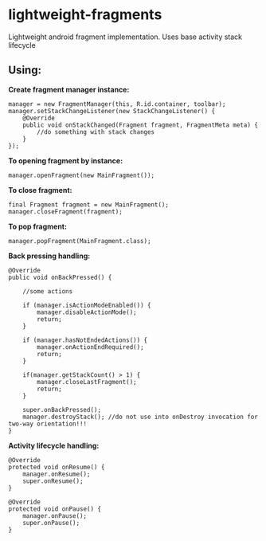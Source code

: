 # lightweight-fragments
Lightweight android fragment implementation. Uses base activity stack lifecycle

Using:
--------

**Create fragment manager instance:**

    manager = new FragmentManager(this, R.id.container, toolbar);
    manager.setStackChangeListener(new StackChangeListener() {
        @Override
        public void onStackChanged(Fragment fragment, FragmentMeta meta) {
            //do something with stack changes
        }
    });
    
        
**To opening fragment by instance:**

    manager.openFragment(new MainFragment());

    
**To close fragment:**

    final Fragment fragment = new MainFragment();
    manager.closeFragment(fragment);


**To pop fragment:**

    manager.popFragment(MainFragment.class);


**Back pressing handling:**

    @Override
    public void onBackPressed() {
    
        //some actions

        if (manager.isActionModeEnabled()) {
            manager.disableActionMode();
            return;
        }

        if (manager.hasNotEndedActions()) {
            manager.onActionEndRequired();
            return;
        }

        if(manager.getStackCount() > 1) {
            manager.closeLastFragment();
            return;
        }

        super.onBackPressed();
        manager.destroyStack(); //do not use into onDestroy invocation for two-way orientation!!!
    }
    
**Activity lifecycle handling:**

    @Override
    protected void onResume() {
        manager.onResume();
        super.onResume();
    }

    @Override
    protected void onPause() {
        manager.onPause();
        super.onPause();
    }